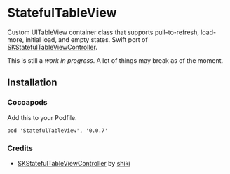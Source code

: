 # StatefulTableView

Custom UITableView container class that supports pull-to-refresh, load-more, initial load, and empty states. Swift port of [SKStatefulTableViewController](http://github.com/shiki/SKStatefulTableViewController).

This is still a *work in progress*. A lot of things may break as of the moment.

## Installation 

### Cocoapods

Add this to your Podfile.

	pod 'StatefulTableView', '0.0.7'

### Credits

* [SKStatefulTableViewController](http://github.com/shiki/SKStatefulTableViewController) by [shiki](http://github.com/shiki)
